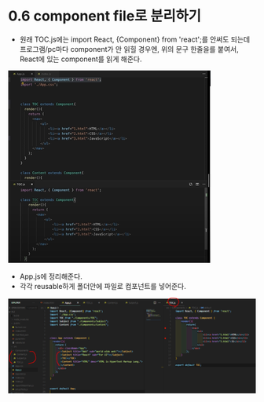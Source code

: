 # 0.6 component file로 분리하기

* 원래 TOC.js에는 import React, {Component} from 'react';를 안써도 되는데  프로그램/pc마다 component가 안 읽힐 경우엔,  위의 문구 한줄을를 붙여서, React에 있는 component를 읽게 해준다. 

![](../../.gitbook/assets/image%20%2855%29.png)



* App.js에 정리해준다. 
* 각각 reusable하게  폴더안에 파일로 컴포넌트를 넣어준다.

![](../../.gitbook/assets/image%20%2843%29.png)

